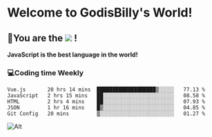 # Welcome to GodisBilly's World!
## :partying_face:You are the  ![](https://visitor-badge.glitch.me/badge?page_id=Godisbilly.readme) !
**JavaScript is the best language in the world!**
### :computer:Coding time Weekly
  <!--START_SECTION:waka-->
```text
Vue.js       20 hrs 14 mins  ███████████████████▒░░░░░   77.13 % 
JavaScript   2 hrs 15 mins   ██░░░░░░░░░░░░░░░░░░░░░░░   08.58 % 
HTML         2 hrs 4 mins    ██░░░░░░░░░░░░░░░░░░░░░░░   07.93 % 
JSON         1 hr 16 mins    █▒░░░░░░░░░░░░░░░░░░░░░░░   04.85 % 
Git Config   20 mins         ▒░░░░░░░░░░░░░░░░░░░░░░░░   01.27 % 
```
<!--END_SECTION:waka-->
![Alt](https://repobeats.axiom.co/api/embed/eeff64f6cf3d966257bdb597911b88a4c137d508.svg "Repobeats analytics image")
